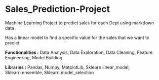 # Sales_Prediction-Project
Machine Learning Project to predict sales for each Dept using markdown data

Has a linear model to find a specific value for the sales that we want to predict

**Functionalities :**
  Data Analysis, 
  Data  Exploration,
  Data  Cleaning,
  Feature  Engineering,
  Model Building

**Libraries :**
  Pandas,
  Numpy,
  MatplotLib,
  Sklearn.linear_model,
  Sklearn.ensemble,
  Sklearn.model_selection
